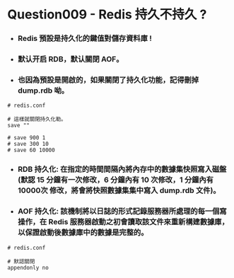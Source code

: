 Question009 - Redis 持久不持久 ?
=====
* ### Redis 預設是持久化的鍵值對儲存資料庫 !
* ### 默认开启 RDB，默认關閉 AOF。
* ### 也因為預設是開啟的，如果關閉了持久化功能，記得刪掉 dump.rdb 呦。
```
# redis.conf

# 這樣就關閉持久化勒。
save ""

# save 900 1
# save 300 10
# save 60 10000
```
* ### RDB 持久化: 在指定的時間間隔內將內存中的數據集快照寫入磁盤(默認 15 分鐘有一次修改，6 分鐘內有 10 次修改，1 分鐘內有 10000次 修改，將會將快照數據集集中寫入 dump.rdb 文件)。
* ### AOF 持久化: 該機制將以日誌的形式記錄服務器所處理的每一個寫操作，在 Redis 服務器啟動之初會讀取該文件來重新構建數據庫，以保證啟動後數據庫中的數據是完整的。
```
# redis.conf

# 默認關閉
appendonly no
```
<br />

